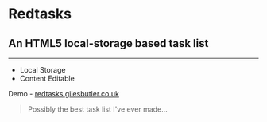 Redtasks
========
An HTML5 local-storage based task list
---------
---------
* Local Storage
* Content Editable

Demo - [redtasks.gilesbutler.co.uk](http://redtasks.gilesbutler.co.uk/)

> Possibly the best task list I've ever made...